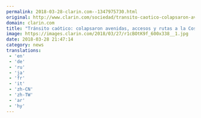 ```yaml
---
permalink: 2018-03-28-clarin.com--1347975730.html
original: http://www.clarin.com/sociedad/transito-caotico-colapsaron-avenidas-accesos-rutas-costa-previa-semana-santa_0_ByXABFFcz.html
domain: clarin.com
title: "Tránsito caótico: colapsaron avenidas, accesos y rutas a la Costa en la previa de Semana Santa"
image: https://images.clarin.com/2018/03/27/r1cBOtK9f_600x338__1.jpg
date: 2018-03-28 21:47:14
category: news
translations: 
 - 'en'
 - 'de'
 - 'ru'
 - 'ja'
 - 'fr'
 - 'it'
 - 'zh-CN'
 - 'zh-TW'
 - 'ar'
 - 'hy'
---
```


